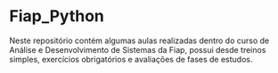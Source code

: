 # Fiap_Python
Neste repositório contém algumas aulas realizadas dentro do curso de Análise e Desenvolvimento de Sistemas da Fiap, possui desde treinos simples, exercícios obrigatórios e avaliações de fases de estudos.
